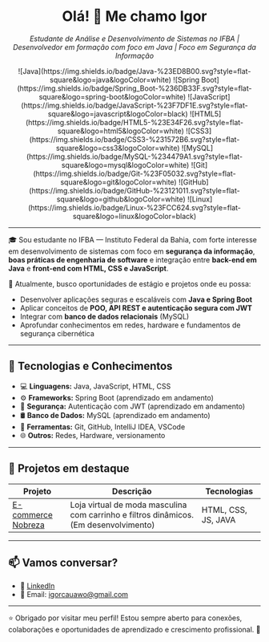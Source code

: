 <h1 align="center">Olá! 👋 Me chamo Igor</h1>
<p align="center">
  <em>Estudante de Análise e Desenvolvimento de Sistemas no IFBA  | Desenvolvedor em formação com foco em Java | Foco em Segurança da Informação</em>
</p>

<p align="center">
  ![Java](https://img.shields.io/badge/Java-%23ED8B00.svg?style=flat-square&logo=java&logoColor=white)
  ![Spring Boot](https://img.shields.io/badge/Spring_Boot-%236DB33F.svg?style=flat-square&logo=spring-boot&logoColor=white)
  ![JavaScript](https://img.shields.io/badge/JavaScript-%23F7DF1E.svg?style=flat-square&logo=javascript&logoColor=black)
  ![HTML5](https://img.shields.io/badge/HTML5-%23E34F26.svg?style=flat-square&logo=html5&logoColor=white)
  ![CSS3](https://img.shields.io/badge/CSS3-%231572B6.svg?style=flat-square&logo=css3&logoColor=white)
  ![MySQL](https://img.shields.io/badge/MySQL-%234479A1.svg?style=flat-square&logo=mysql&logoColor=white)
  ![Git](https://img.shields.io/badge/Git-%23F05032.svg?style=flat-square&logo=git&logoColor=white)
  ![GitHub](https://img.shields.io/badge/GitHub-%23121011.svg?style=flat-square&logo=github&logoColor=white)
  ![Linux](https://img.shields.io/badge/Linux-%23FCC624.svg?style=flat-square&logo=linux&logoColor=black)

</p>

---

🎓 Sou estudante no IFBA — Instituto Federal da Bahia, com forte interesse em desenvolvimento de sistemas com foco em **segurança da informação**, **boas práticas de engenharia de software** e integração entre **back-end em Java** e **front-end com HTML, CSS e JavaScript**.

💼 Atualmente, busco oportunidades de estágio e projetos onde eu possa:
- Desenvolver aplicações seguras e escaláveis com **Java e Spring Boot**
- Aplicar conceitos de **POO, API REST e autenticação segura com JWT**
- Integrar com **banco de dados relacionais** (MySQL)
- Aprofundar conhecimentos em redes, hardware e fundamentos de segurança cibernética

---

## 🚀 Tecnologias e Conhecimentos

- 💻 **Linguagens:** Java, JavaScript, HTML, CSS
- ⚙️ **Frameworks:** Spring Boot (aprendizado em andamento)
- 🔐 **Segurança:** Autenticação com JWT (aprendizado em andamento)
- 🛢️ **Banco de Dados:** MySQL (aprendizado em andamento)
- 🔧 **Ferramentas:** Git, GitHub, IntelliJ IDEA, VSCode
- 🌐 **Outros:** Redes, Hardware, versionamento

---

## 📂 Projetos em destaque

| Projeto | Descrição | Tecnologias |
|--------|-----------|-------------|
| [E-commerce Nobreza](https://igorcauanal.github.io/Projeto-Nobreza-Site/)| Loja virtual de moda masculina com carrinho e filtros dinâmicos.(Em desenvolvimento) | HTML, CSS, JS, JAVA |

---

## 📫 Vamos conversar?

- 💼 [LinkedIn](https://www.linkedin.com/in/igor-cauan-0b2997321/?trk=opento_sprofile_topcard)
- 📧 Email: igorcauawo@gmail.com
  
---

⭐ Obrigado por visitar meu perfil! Estou sempre aberto para conexões, colaborações e oportunidades de aprendizado e crescimento profissional. 🚀
